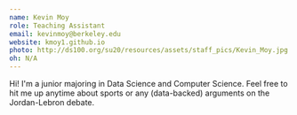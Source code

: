 ```yaml
---
name: Kevin Moy
role: Teaching Assistant
email: kevinmoy@berkeley.edu
website: kmoy1.github.io
photo: http://ds100.org/su20/resources/assets/staff_pics/Kevin_Moy.jpg
oh: N/A
---
```


Hi! I'm a junior majoring in Data Science and Computer Science. Feel free to hit me up anytime about sports or any (data-backed) arguments on the Jordan-Lebron debate. 